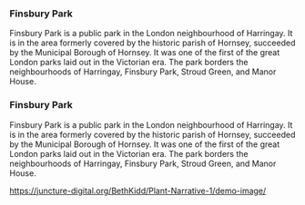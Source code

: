 <param ve-config
  title="Finsbury Park"
  author="Beth Kidd"
  banner="https://upload.wikimedia.org/wikipedia/commons/6/6a/Finsbury_Park_-_geograph.org.uk_-_1958772.jpg"
  layout="vertical">

### Finsbury Park
Finsbury Park is a public park in the London neighbourhood of Harringay. It is in the area formerly covered by the historic parish of Hornsey, succeeded by the Municipal Borough of Hornsey. It was one of the first of the great London parks laid out in the Victorian era. The park borders the neighbourhoods of Harringay, Finsbury Park, Stroud Green, and Manor House.
<param ve-image 
url="https://upload.wikimedia.org/wikipedia/commons/c/ce/Finsbury_Park_20171002_150908_%2849370508437%29.jpg"
label="Park Gates" 
description="South Gates of South Finsbury Park"
license="CC BY-SA 2.0">

### Finsbury Park
Finsbury Park is a public park in the London neighbourhood of Harringay. It is in the area formerly covered by the historic parish of Hornsey, succeeded by the Municipal Borough of Hornsey. It was one of the first of the great London parks laid out in the Victorian era. The park borders the neighbourhoods of Harringay, Finsbury Park, Stroud Green, and Manor House.
       
<param ve-map
       center="51.56974492631283, -0.10255968491843108"
       zoom="14"
       Title="Finsbury Park"
       show-labels>

https://juncture-digital.org/BethKidd/Plant-Narrative-1/demo-image/
